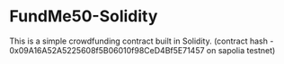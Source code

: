 # FundMe50-Solidity
This is a simple crowdfunding contract built in Solidity.  (contract hash - 0x09A16A52A5225608f5B06010f98CeD4Bf5E71457 on sapolia testnet)
